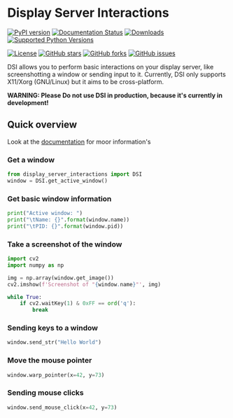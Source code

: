 # Display Server Interactions

[![PyPI version](https://badge.fury.io/py/display-server-interactions.svg)](https://pypi.org/project/display-server-interactions/)
[![Documentation Status](https://readthedocs.org/projects/display-server-interactions/badge/?version=latest)](https://display-server-interactions.readthedocs.io/en/latest)
[![Downloads](https://pepy.tech/badge/display-server-interactions)](https://pepy.tech/project/display-server-interactions)
[![Supported Python Versions](https://img.shields.io/pypi/pyversions/display-server-interactions)](https://pypi.org/project/display-server-interactions/)

[![License](https://img.shields.io/github/license/Commandcracker/display-server-interactions)](https://github.com/Commandcracker/display-server-interactions/blob/main/LICENSE.txt)
[![GitHub stars](https://img.shields.io/github/stars/Commandcracker/display-server-interactions)](https://github.com/Commandcracker/display-server-interactions/stargazers)
[![GitHub forks](https://img.shields.io/github/forks/Commandcracker/display-server-interactions)](https://github.com/Commandcracker/display-server-interactions/network)
[![GitHub issues](https://img.shields.io/github/issues/Commandcracker/display-server-interactions)](https://github.com/Commandcracker/display-server-interactions/issues)

DSI allows you to perform basic interactions on your display server, like screenshotting a window or sending input to it.
Currently, DSI only supports X11/Xorg (GNU/Linux) but it aims to be cross-platform.

**WARNING: Please Do not use DSI in production, because it's currently in development!**

## Quick overview

Look at the [documentation](https://display-server-interactions.readthedocs.io/en/latest/) for moor information's

### Get a window

```python
from display_server_interactions import DSI
window = DSI.get_active_window()
```

### Get basic window information

```python
print("Active window: ")
print("\tName: {}".format(window.name))
print("\tPID: {}".format(window.pid))
```

### Take a screenshot of the window

```python
import cv2
import numpy as np

img = np.array(window.get_image())
cv2.imshow(f'Screenshot of "{window.name}"', img)

while True:
    if cv2.waitKey(1) & 0xFF == ord('q'):
        break
```

### Sending keys to a window

```python
window.send_str("Hello World")
```

### Move the mouse pointer

```python
window.warp_pointer(x=42, y=73)
```

### Sending mouse clicks

```python
window.send_mouse_click(x=42, y=73)
```
